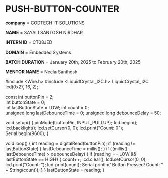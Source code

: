# PUSH-BUTTON-COUNTER

**company** = CODTECH IT SOLUTIONS

**NAME** = SAYALI SANTOSH NIRDHAR 

**INTERN ID** = CT08JED

**DOMAIN** = Embedded Systems

**BATCH DURATION** = January 20th, 2025 to February 20th, 2025 

**MENTOR NAME** = Neela Santhosh 

#include <Wire.h> 
#include <LiquidCrystal_I2C.h> 
LiquidCrystal_I2C lcd(0x27, 16, 2);

const int buttonPin = 2;  
int buttonState = 0;    
int lastButtonState = LOW;
int count = 0;          
unsigned long lastDebounceTime = 0;
unsigned long debounceDelay = 50; 

void setup() {
    pinMode(buttonPin, INPUT_PULLUP); 
    lcd.begin();
    lcd.backlight();
    lcd.setCursor(0, 0);
    lcd.print("Count: 0");
    Serial.begin(9600);
}

void loop() {
    int reading = digitalRead(buttonPin);
    if (reading != lastButtonState) {
        lastDebounceTime = millis();
    }
    if ((millis() - lastDebounceTime) > debounceDelay) {
        if (reading == LOW && lastButtonState == HIGH) { 
            count++;
            lcd.clear();
            lcd.setCursor(0, 0);
            lcd.print("Count: ");
            lcd.print(count);
            Serial.println("Button Pressed! Count: " + String(count));
        }
    }
    lastButtonState = reading; 
}
